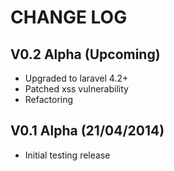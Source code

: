 CHANGE LOG
==========


## V0.2 Alpha (Upcoming)

* Upgraded to laravel 4.2+
* Patched xss vulnerability
* Refactoring


## V0.1 Alpha (21/04/2014)

* Initial testing release
